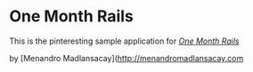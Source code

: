 # One Month Rails

This is the pinteresting sample application for 
[*One Month Rails*](http://onemonthrails.com)

by [Menandro Madlansacay](http://menandromadlansacay.com